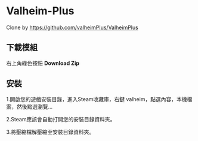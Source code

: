 # Valheim-Plus
Clone by https://github.com/valheimPlus/ValheimPlus

## 下載模組

右上角綠色按鈕 **Download Zip**


## 安裝

1.開啟您的遊戲安裝目錄，進入Steam收藏庫，右鍵 valheim，點選內容，本機檔案，然後點選瀏覽...

2.Steam應該會自動打開您的安裝目錄資料夾。

3.將壓縮檔解壓縮至安裝目錄資料夾。
